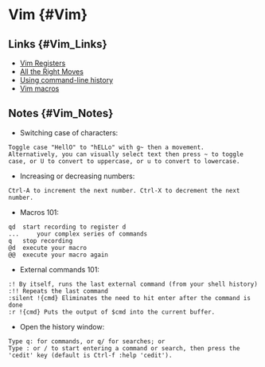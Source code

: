 

# Vim {#Vim}

## Links {#Vim_Links} 

* [Vim Registers](https://www.brianstorti.com/vim-registers/)
* [All the Right Moves](http://vim.wikia.com/wiki/All_the_right_moves)
* [Using command-line history](http://vim.wikia.com/wiki/Using_command-line_history)
* [Vim macros](http://vim.wikia.com/wiki/Macros)

## Notes {#Vim_Notes}

* Switching case of characters:

```
Toggle case "HellO" to "hELLo" with g~ then a movement.
Alternatively, you can visually select text then press ~ to toggle case, or U to convert to uppercase, or u to convert to lowercase. 
```

* Increasing or decreasing numbers:

```
Ctrl-A to increment the next number. Ctrl-X to decrement the next number.
```

* Macros 101:

```
qd 	start recording to register d
... 	your complex series of commands
q 	stop recording
@d 	execute your macro
@@ 	execute your macro again 
```

* External commands 101:

```
:! By itself, runs the last external command (from your shell history)
:!! Repeats the last command
:silent !{cmd} Eliminates the need to hit enter after the command is done
:r !{cmd} Puts the output of $cmd into the current buffer.
```

* Open the history window:

```
Type q: for commands, or q/ for searches; or
Type : or / to start entering a command or search, then press the 'cedit' key (default is Ctrl-f :help 'cedit'). 
```
